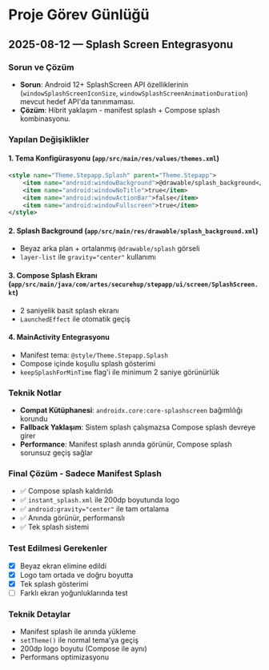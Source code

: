 # Proje Görev Günlüğü

## 2025-08-12 — Splash Screen Entegrasyonu

### Sorun ve Çözüm
- **Sorun**: Android 12+ SplashScreen API özelliklerinin (`windowSplashScreenIconSize`, `windowSplashScreenAnimationDuration`) mevcut hedef API'da tanınmaması.
- **Çözüm**: Hibrit yaklaşım - manifest splash + Compose splash kombinasyonu.

### Yapılan Değişiklikler

#### 1. Tema Konfigürasyonu (`app/src/main/res/values/themes.xml`)
```xml
<style name="Theme.Stepapp.Splash" parent="Theme.Stepapp">
    <item name="android:windowBackground">@drawable/splash_background</item>
    <item name="android:windowNoTitle">true</item>
    <item name="android:windowActionBar">false</item>
    <item name="android:windowFullscreen">true</item>
</style>
```

#### 2. Splash Background (`app/src/main/res/drawable/splash_background.xml`)
- Beyaz arka plan + ortalanmış `@drawable/splash` görseli
- `layer-list` ile `gravity="center"` kullanımı

#### 3. Compose Splash Ekranı (`app/src/main/java/com/artes/securehup/stepapp/ui/screen/SplashScreen.kt`)
- 2 saniyelik basit splash ekranı
- `LaunchedEffect` ile otomatik geçiş

#### 4. MainActivity Entegrasyonu
- Manifest tema: `@style/Theme.Stepapp.Splash`
- Compose içinde koşullu splash gösterimi
- `keepSplashForMinTime` flag'i ile minimum 2 saniye görünürlük

### Teknik Notlar
- **Compat Kütüphanesi**: `androidx.core:core-splashscreen` bağımlılığı korundu
- **Fallback Yaklaşım**: Sistem splash çalışmazsa Compose splash devreye girer
- **Performance**: Manifest splash anında görünür, Compose splash sorunsuz geçiş sağlar

### Final Çözüm - Sadece Manifest Splash
- ✅ Compose splash kaldırıldı
- ✅ `instant_splash.xml` ile 200dp boyutunda logo
- ✅ `android:gravity="center"` ile tam ortalama
- ✅ Anında görünür, performanslı
- ✅ Tek splash sistemi

### Test Edilmesi Gerekenler
- [x] Beyaz ekran elimine edildi
- [x] Logo tam ortada ve doğru boyutta
- [x] Tek splash gösterimi
- [ ] Farklı ekran yoğunluklarında test

### Teknik Detaylar
- Manifest splash ile anında yükleme
- `setTheme()` ile normal tema'ya geçiş  
- 200dp logo boyutu (Compose ile aynı)
- Performans optimizasyonu
